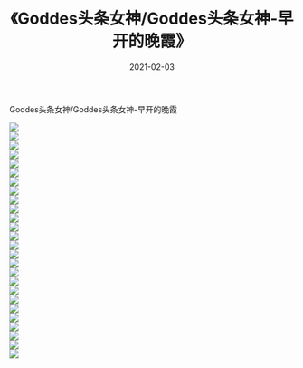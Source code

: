 ﻿---
layout: post
title:  《Goddes头条女神/Goddes头条女神-早开的晚霞》
date:   2021-02-03
img: http://pic.660000.xyz/1:/网络美图/2021/Goddes头条女神/Goddes头条女神-早开的晚霞/000.jpg
categories: [美女, 清纯, 唯美]
---

Goddes头条女神/Goddes头条女神-早开的晚霞

 ![](http://pic.660000.xyz/1:/网络美图/2021/Goddes头条女神/Goddes头条女神-早开的晚霞/001.jpg) <br>![](http://pic.660000.xyz/1:/网络美图/2021/Goddes头条女神/Goddes头条女神-早开的晚霞/002.jpg) <br>![](http://pic.660000.xyz/1:/网络美图/2021/Goddes头条女神/Goddes头条女神-早开的晚霞/003.jpg) <br>![](http://pic.660000.xyz/1:/网络美图/2021/Goddes头条女神/Goddes头条女神-早开的晚霞/004.jpg) <br>![](http://pic.660000.xyz/1:/网络美图/2021/Goddes头条女神/Goddes头条女神-早开的晚霞/005.jpg) <br>![](http://pic.660000.xyz/1:/网络美图/2021/Goddes头条女神/Goddes头条女神-早开的晚霞/006.jpg) <br>![](http://pic.660000.xyz/1:/网络美图/2021/Goddes头条女神/Goddes头条女神-早开的晚霞/007.jpg) <br>![](http://pic.660000.xyz/1:/网络美图/2021/Goddes头条女神/Goddes头条女神-早开的晚霞/008.jpg) <br>![](http://pic.660000.xyz/1:/网络美图/2021/Goddes头条女神/Goddes头条女神-早开的晚霞/009.jpg) <br>![](http://pic.660000.xyz/1:/网络美图/2021/Goddes头条女神/Goddes头条女神-早开的晚霞/010.jpg) <br>![](http://pic.660000.xyz/1:/网络美图/2021/Goddes头条女神/Goddes头条女神-早开的晚霞/011.jpg) <br>![](http://pic.660000.xyz/1:/网络美图/2021/Goddes头条女神/Goddes头条女神-早开的晚霞/012.jpg) <br>![](http://pic.660000.xyz/1:/网络美图/2021/Goddes头条女神/Goddes头条女神-早开的晚霞/013.jpg) <br>![](http://pic.660000.xyz/1:/网络美图/2021/Goddes头条女神/Goddes头条女神-早开的晚霞/014.jpg) <br>![](http://pic.660000.xyz/1:/网络美图/2021/Goddes头条女神/Goddes头条女神-早开的晚霞/015.jpg) <br>![](http://pic.660000.xyz/1:/网络美图/2021/Goddes头条女神/Goddes头条女神-早开的晚霞/016.jpg) <br>![](http://pic.660000.xyz/1:/网络美图/2021/Goddes头条女神/Goddes头条女神-早开的晚霞/017.jpg) <br>![](http://pic.660000.xyz/1:/网络美图/2021/Goddes头条女神/Goddes头条女神-早开的晚霞/018.jpg) <br>![](http://pic.660000.xyz/1:/网络美图/2021/Goddes头条女神/Goddes头条女神-早开的晚霞/019.jpg) <br>![](http://pic.660000.xyz/1:/网络美图/2021/Goddes头条女神/Goddes头条女神-早开的晚霞/020.jpg) <br>![](http://pic.660000.xyz/1:/网络美图/2021/Goddes头条女神/Goddes头条女神-早开的晚霞/021.jpg) <br>![](http://pic.660000.xyz/1:/网络美图/2021/Goddes头条女神/Goddes头条女神-早开的晚霞/022.jpg) <br>![](http://pic.660000.xyz/1:/网络美图/2021/Goddes头条女神/Goddes头条女神-早开的晚霞/023.jpg) <br>![](http://pic.660000.xyz/1:/网络美图/2021/Goddes头条女神/Goddes头条女神-早开的晚霞/024.jpg) <br>![](http://pic.660000.xyz/1:/网络美图/2021/Goddes头条女神/Goddes头条女神-早开的晚霞/025.jpg) <br>![](http://pic.660000.xyz/1:/网络美图/2021/Goddes头条女神/Goddes头条女神-早开的晚霞/026.jpg) <br>